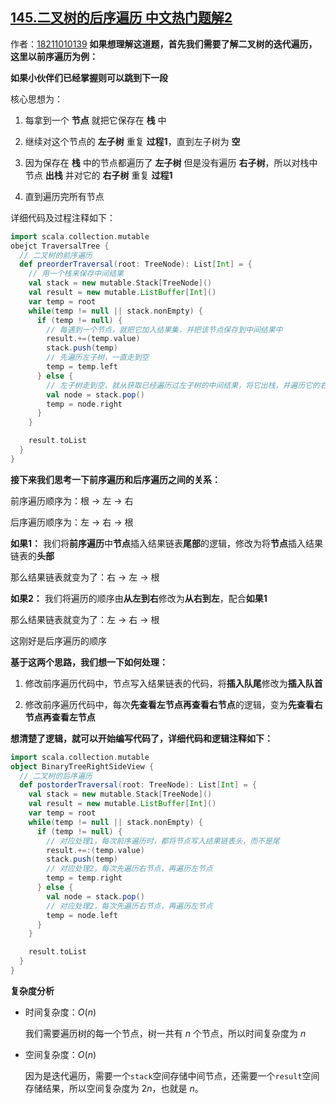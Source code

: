 ## [145.二叉树的后序遍历 中文热门题解2](https://leetcode.cn/problems/binary-tree-postorder-traversal/solutions/100000/die-dai-jie-fa-shi-jian-fu-za-du-onkong-jian-fu-za)

作者：[18211010139](https://leetcode.cn/u/18211010139)
__如果想理解这道题，首先我们需要了解二叉树的迭代遍历，这里以前序遍历为例：__

__如果小伙伴们已经掌握则可以跳到下一段__

核心思想为：

1. 每拿到一个 **节点** 就把它保存在 **栈** 中

2. 继续对这个节点的 **左子树** 重复 **过程1**，直到左子树为 **空**

3. 因为保存在 **栈** 中的节点都遍历了 **左子树** 但是没有遍历 **右子树**，所以对栈中节点 **出栈** 并对它的 **右子树** 重复 **过程1**

4. 直到遍历完所有节点

详细代码及过程注释如下：

```scala [-Scala]
import scala.collection.mutable
obejct TraversalTree {
  // 二叉树的前序遍历
  def preorderTraversal(root: TreeNode): List[Int] = {
    // 用一个栈来保存中间结果
    val stack = new mutable.Stack[TreeNode]()
    val result = new mutable.ListBuffer[Int]()
    var temp = root
    while(temp != null || stack.nonEmpty) {
      if (temp != null) {
        // 每遇到一个节点，就把它加入结果集，并把该节点保存到中间结果中
        result.+=(temp.value)
        stack.push(temp)
        // 先遍历左子树，一直走到空
        temp = temp.left
      } else {
        // 左子树走到空，就从获取已经遍历过左子树的中间结果，将它出栈，并遍历它的右子树
        val node = stack.pop()
        temp = node.right
      }
    }

    result.toList
  }
}
```

__接下来我们思考一下前序遍历和后序遍历之间的关系：__

前序遍历顺序为：根 -> 左 -> 右

后序遍历顺序为：左 -> 右 -> 根

**如果1：** 我们将**前序遍历**中**节点**插入结果链表**尾部**的逻辑，修改为将**节点**插入结果链表的**头部**

那么结果链表就变为了：右 -> 左 -> 根

**如果2：** 我们将遍历的顺序由**从左到右**修改为**从右到左**，配合**如果1**

那么结果链表就变为了：左 -> 右 -> 根

这刚好是后序遍历的顺序

__基于这两个思路，我们想一下如何处理：__

1. 修改前序遍历代码中，节点写入结果链表的代码，将**插入队尾**修改为**插入队首**

2. 修改前序遍历代码中，每次**先查看左节点再查看右节点**的逻辑，变为**先查看右节点再查看左节点**

__想清楚了逻辑，就可以开始编写代码了，详细代码和逻辑注释如下：__

```scala [-Scala]
import scala.collection.mutable
object BinaryTreeRightSideView {
  // 二叉树的后序遍历
  def postorderTraversal(root: TreeNode): List[Int] = {
    val stack = new mutable.Stack[TreeNode]()
    val result = new mutable.ListBuffer[Int]()
    var temp = root
    while(temp != null || stack.nonEmpty) {
      if (temp != null) {
        // 对应处理1，每次前序遍历时，都将节点写入结果链表头，而不是尾
        result.+=:(temp.value)
        stack.push(temp)
        // 对应处理2，每次先遍历右节点，再遍历左节点
        temp = temp.right
      } else {
        val node = stack.pop()
        // 对应处理2，每次先遍历右节点，再遍历左节点
        temp = node.left
      }
    }

    result.toList
  }
}
```

__复杂度分析__

- 时间复杂度：$O(n)$
  
  我们需要遍历树的每一个节点，树一共有 $n$ 个节点，所以时间复杂度为 $n$
- 空间复杂度：$O(n)$
  
  因为是迭代遍历，需要一个`stack`空间存储中间节点，还需要一个`result`空间存储结果，所以空间复杂度为 $2n$，也就是 $n$。
